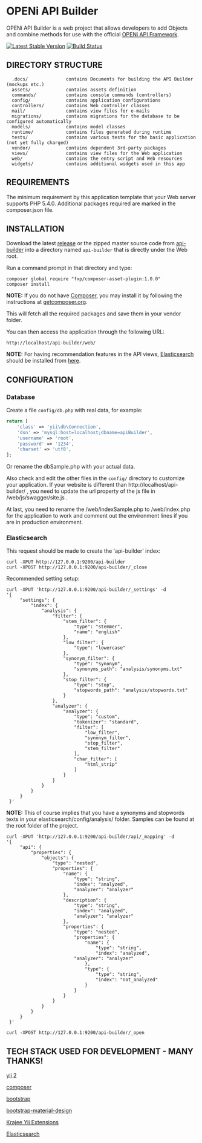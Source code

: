 OPENi API Builder
================================

OPENi API Builder is a web project that allows developers to add Objects
and combine methods for use with the official [OPENi API Framework](https://github.com/OPENi-ict/api-framework).

[![Latest Stable Version](https://poser.pugx.org/openi-ict/api-builder/v/stable.png)](https://packagist.org/packages/openi-ict/api-builder)
[![Build Status](https://travis-ci.org/OPENi-ict/api-builder.svg?branch=master)](https://travis-ci.org/OPENi-ict/api-builder)


DIRECTORY STRUCTURE
-------------------

      .docs/              contains Documents for building the API Builder (mockups etc.)
      assets/             contains assets definition
      commands/           contains console commands (controllers)
      config/             contains application configurations
      controllers/        contains Web controller classes
      mail/               contains view files for e-mails
      migrations/         contains migrations for the database to be configured automatically
      models/             contains model classes
      runtime/            contains files generated during runtime
      tests/              contains various tests for the basic application (not yet fully charged)
      vendor/             contains dependent 3rd-party packages
      views/              contains view files for the Web application
      web/                contains the entry script and Web resources
      widgets/            contains additional widgets used in this app



REQUIREMENTS
------------

The minimum requirement by this application template that your Web server supports PHP 5.4.0.
Additional packages required are marked in the composer.json file.


INSTALLATION
------------

Download the latest [release](https://github.com/OPENi-ict/api-builder/releases/) or the zipped master source code from [api-builder](https://github.com/OPENi-ict/api-builder/archive/master.zip)
into a directory named `api-builder` that is directly under the Web root.

Run a command prompt in that directory and type:
~~~
composer global require "fxp/composer-asset-plugin:1.0.0"
composer install
~~~

**NOTE:** If you do not have [Composer](http://getcomposer.org/), you may install
it by following the instructions at [getcomposer.org](http://getcomposer.org/doc/00-intro.md#installation-nix).

This will fetch all the required packages and save them in your vendor folder.

You can then access the application through the following URL:

~~~
http://localhost/api-builder/web/
~~~

**NOTE:** For having recommendation features in the API views, [Elasticsearch](https://www.elastic.co/products/elasticsearch) should be installed from [here](https://www.elastic.co/products/elasticsearch). 


CONFIGURATION
-------------

### Database

Create a file `config/db.php` with real data, for example:

```php
return [
    'class' => 'yii\db\Connection',
    'dsn' => 'mysql:host=localhost;dbname=apiBuilder',
    'username' => 'root',
    'password' => '1234',
    'charset' => 'utf8',
];
```

Or rename the dbSample.php with your actual data.

Also check and edit the other files in the `config/` directory to customize your application.
If your website is different than http://localhost/api-builder/ , you need to update the url property of the js file in /web/js/swagger/site.js .

At last, you need to rename the /web/indexSample.php to /web/index.php for the application to work and comment out the environment lines if you are in production environment.

### Elasticsearch

This request should be made to create the 'api-builder' index:

```
curl -XPUT http://127.0.0.1:9200/api-builder
curl -XPOST http://127.0.0.1:9200/api-builder/_close
```

Recommended setting setup:

```
curl -XPUT 'http://127.0.0.1:9200/api-builder/_settings' -d 
'{
     "settings": {
         "index": {
             "analysis": {
                 "filter": {
                     "stem_filter": {
                         "type": "stemmer",
                         "name": "english"
                     },
                     "low_filter": {
                         "type": "lowercase"
                     },
                     "synonym_filter": {
                         "type": "synonym",
                         "synonyms_path": "analysis/synonyms.txt"
                     },
                     "stop_filter": {
                         "type": "stop",
                         "stopwords_path": "analysis/stopwords.txt"
                     }
                 },
                 "analyzer": {
                     "analyzer": {
                         "type": "custom",
                         "tokenizer": "standard",
                         "filter": [
                             "low_filter",
                             "synonym_filter",
                             "stop_filter",
                             "stem_filter"
                         ],
                         "char_filter": [
                             "html_strip"
                         ]
                     }
                 }
             }
         }
     }
 }'
```

**NOTE:** This of course implies that you have a synonyms and stopwords texts in your elasticsearch/config/analysis/ folder.
Samples can be found at the root folder of the project.


```
curl -XPUT 'http://127.0.0.1:9200/api-builder/api/_mapping' -d 
'{ 
     "api": { 
         "properties": { 
             "objects": { 
                 "type": "nested", 
                 "properties": { 
                     "name": { 
                         "type": "string", 
                         "index": "analyzed", 
                         "analyzer": "analyzer"
                     }, 
                     "description": { 
                         "type": "string", 
                         "index": "analyzed", 
                         "analyzer": "analyzer" 
                     }, 
                     "properties": { 
                         "type": "nested", 
                         "properties": { 
                             "name": { 
                                 "type": "string", 
                                 "index": "analyzed", 
                         "analyzer": "analyzer"
                             }, 
                             "type": { 
                                 "type": "string", 
                                 "index": "not_analyzed" 
                             } 
                         } 
                     } 
                 } 
             } 
         } 
     } 
 }'
 ```
 
 ```
 curl -XPOST http://127.0.0.1:9200/api-builder/_open
```


TECH STACK USED FOR DEVELOPMENT - MANY THANKS!
---------------------------------------------

[yii 2](http://www.yiiframework.com)

[composer](https://getcomposer.org/)

[bootstrap](http://getbootstrap.com/)

[bootstrap-material-design](https://github.com/FezVrasta/bootstrap-material-design/)

[Krajee Yii Extensions](http://demos.krajee.com/)

[Elasticsearch](https://www.elastic.co/products/elasticsearch)